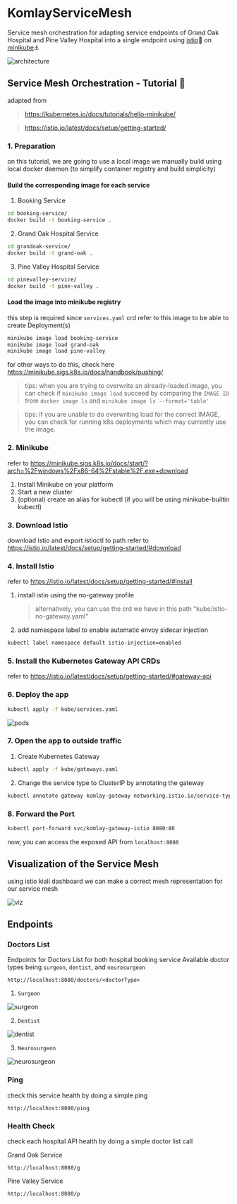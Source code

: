 # KomlayServiceMesh
Service mesh orchestration for adapting service endpoints of Grand Oak Hospital and Pine Valley Hospital into a single endpoint using [istio](https://istio.io)🚢 on [minikube](https://minikube.sigs.k8s.io/)⚓

![architecture](readme/service%20mesh%20architecture.jpg)

## Service Mesh Orchestration - Tutorial 🚀
adapted from
> https://kubernetes.io/docs/tutorials/hello-minikube/

> https://istio.io/latest/docs/setup/getting-started/

### 1. Preparation
on this tutorial, we are going to use a local image we manually build using local docker daemon (to simplify container registry and build simplicity)

#### Build the corresponding image for each service
1. Booking Service
```sh
cd booking-service/
docker build -t booking-service .
```
2. Grand Oak Hospital Service
```sh
cd grandoak-service/
docker build -t grand-oak .
```
3. Pine Valley Hospital Service
```sh
cd pinevalley-service/
docker build -t pine-valley .
```

#### Load the image into minikube registry
this step is required since `services.yaml` crd refer to this image to be able to create Deployment(s)
```sh
minikube image load booking-service
minikube image load grand-oak
minikube image load pine-valley
```

for other ways to do this, check here https://minikube.sigs.k8s.io/docs/handbook/pushing/

>tips: when you are trying to overwrite an already-loaded image, you can check if `minikube image load` succeed by comparing the `IMAGE ID` from `docker image ls` and `minikube image ls --format='table'`

> tips: if you are unable to do overwriting load for the correct IMAGE, you can check for running k8s deployments which may currently use the image. 

### 2. Minikube
refer to https://minikube.sigs.k8s.io/docs/start/?arch=%2Fwindows%2Fx86-64%2Fstable%2F.exe+download
1. Install Minikube on your platform
2. Start a new cluster
3. (optional) create an alias for kubectl (if you will be using minikube-builtin kubectl)

### 3. Download Istio
download istio and export istioctl to path
refer to https://istio.io/latest/docs/setup/getting-started/#download

### 4. Install Istio
refer to https://istio.io/latest/docs/setup/getting-started/#install
1. install istio using the no-gateway profile
    
    > alternatively, you can use the crd we have in this path "kube/istio-no-gateway.yaml"

2. add namespace label to enable automatic envoy sidecar injection
```sh
kubectl label namespace default istio-injection=enabled
```

### 5. Install the Kubernetes Gateway API CRDs
refer to https://istio.io/latest/docs/setup/getting-started/#gateway-api

### 6. Deploy the app
```sh
kubectl apply -f kube/services.yaml    
```

![pods](readme/running-pods.jpg)

### 7. Open the app to outside traffic
1. Create Kubernetes Gateway
```sh
kubectl apply -f kube/gateways.yaml    
```

2. Change the service type to ClusterIP by annotating the gateway
```sh
kubectl annotate gateway komlay-gateway networking.istio.io/service-type=ClusterIP --namespace=default
 ```

### 8. Forward the Port
```sh
kubectl port-forward svc/komlay-gateway-istio 8080:80   
```
now, you can access the exposed API from `localhost:8080`

## Visualization of the Service Mesh 
using istio kiali dashboard we can make a correct mesh representation for our service mesh

![viz](readme/kiali-service-mesh-viz.jpg)


## Endpoints
### Doctors List
Endpoints for Doctors List for both hospital booking service
Available doctor types being `surgeon`, `dentist`, and `neurosurgeon`
```url
http://localhost:8080/doctors/<doctorType>
```

1. `Surgeon`

![surgeon](readme/surgeon.jpg)

2. `Dentist`

![dentist](readme/dentist.jpg)

3. `Neurosurgeon`

![neurosurgeon](readme/neurosurgeon.jpg)

### Ping
check this service health by doing a simple ping
```url
http://localhost:8080/ping
```

### Health Check
check each hospital API health by doing a simple doctor list call

Grand Oak Service
```url
http://localhost:8080/g
```

Pine Valley Service
```url
http://localhost:8080/p
```
